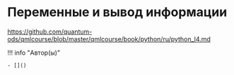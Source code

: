 # Переменные и вывод информации

https://github.com/quantum-ods/qmlcourse/blob/master/qmlcourse/book/python/ru/python_l4.md

!!! info "Автор(ы)"

    - []()
